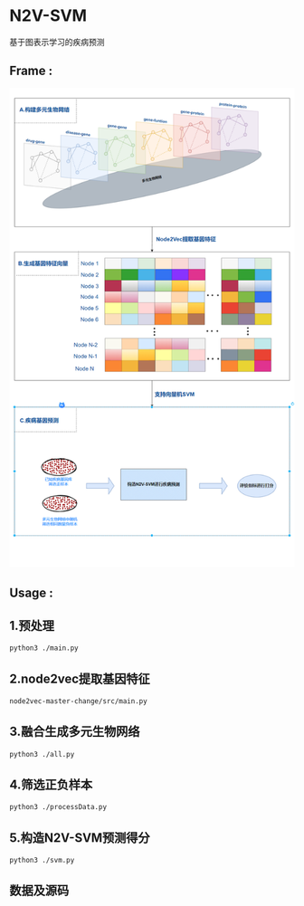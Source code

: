 # N2V-SVM
基于图表示学习的疾病预测

## Frame :

![image-20210902093628079](README/框架.png)


## Usage :
## 1.预处理
```bash
python3 ./main.py 
```
## 2.node2vec提取基因特征
```bash
node2vec-master-change/src/main.py
```
## 3.融合生成多元生物网络
```bash
python3 ./all.py 
```
## 4.筛选正负样本
```bash
python3 ./processData.py 
```
## 5.构造N2V-SVM预测得分
```bash
python3 ./svm.py 
```
## 数据及源码
